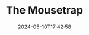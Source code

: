 ---
title: The Mousetrap
Theatre: Amelia Community Theatre
Venue: ACT Main Stage
date: 2024-05-10T17:42:58
opening_date: 2024-08-09
closing_date: 2024-08-24
showtimes:
- 2024-08-09 19:30:00
- 2024-08-10 19:30:00
- 2024-08-11 14:00:00
- 2024-08-15 19:30:00
- 2024-08-16 19:30:00
- 2024-08-17 19:30:00
- 2024-08-18 14:00:00
- 2024-08-22 19:30:00
- 2024-08-23 19:30:00
- 2024-08-24 19:30:00
featured_image: 2024-The-Mousetrap.webp
featured_image_alt: Poster for The Mousetrap
featured_image_caption: Poster for The Mousetrap
featured_image_attr: 
featured_image_attr_link: 
playbill:
Website: 
Tickets: https://app.arts-people.com/index.php?actions=25&p=56
show_details: 
cast:
crew:
orchestra:
---